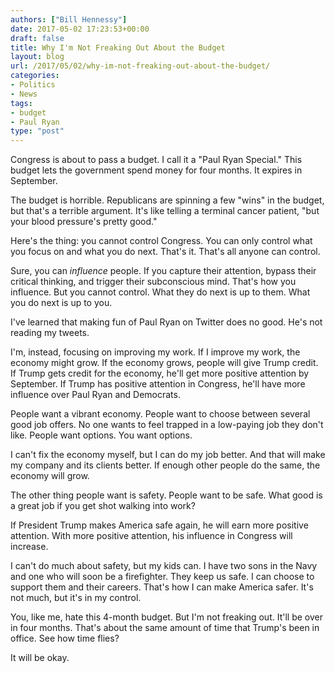 ```yaml
---
authors: ["Bill Hennessy"]
date: 2017-05-02 17:23:53+00:00
draft: false
title: Why I'm Not Freaking Out About the Budget
layout: blog
url: /2017/05/02/why-im-not-freaking-out-about-the-budget/
categories:
- Politics
- News
tags:
- budget
- Paul Ryan
type: "post"
---
```




Congress is about to pass a budget. I call it a "Paul Ryan Special." This budget lets the government spend money for four months. It expires in September.

The budget is horrible. Republicans are spinning a few "wins" in the budget, but that's a terrible argument. It's like telling a terminal cancer patient, "but your blood pressure's pretty good."

Here's the thing: you cannot control Congress. You can only control what you focus on and what you do next. That's it. That's all anyone can control.

Sure, you can _influence_ people. If you capture their attention, bypass their critical thinking, and trigger their subconscious mind. That's how you influence. But you cannot control. What they do next is up to them. What you do next is up to you.

I've learned that making fun of Paul Ryan on Twitter does no good. He's not reading my tweets.

I'm, instead, focusing on improving my work. If I improve my work, the economy might grow. If the economy grows, people will give Trump credit. If Trump gets credit for the economy, he'll get more positive attention by September. If Trump has positive attention in Congress, he'll have more influence over Paul Ryan and Democrats.

People want a vibrant economy. People want to choose between several good job offers. No one wants to feel trapped in a low-paying job they don't like. People want options. You want options.

I can't fix the economy myself, but I can do my job better. And that will make my company and its clients better. If enough other people do the same, the economy will grow.

The other thing people want is safety. People want to be safe. What good is a great job if you get shot walking into work?

If President Trump makes America safe again, he will earn more positive attention. With more positive attention, his influence in Congress will increase.

I can't do much about safety, but my kids can. I have two sons in the Navy and one who will soon be a firefighter. They keep us safe. I can choose to support them and their careers. That's how I can make America safer. It's not much, but it's in my control.

You, like me, hate this 4-month budget. But I'm not freaking out. It'll be over in four months. That's about the same amount of time that Trump's been in office. See how time flies?

It will be okay.


